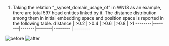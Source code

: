 
1) Taking the relation “_synset_domain_usage_of” in WN18 as an example, there are total 597 head entities linked by it. The distance distribution among them in initial embedding space and position space is reported in the following table. 
 distance | >0.2 | >0.4 | >0.6 | >0.8 | >1
 --------|--------|-------|--------|-------- | -------- 

![before](https://github.com/IJCAI-MSP/MSP/blob/master/images/before.png)
![after](https://github.com/IJCAI-MSP/MSP/blob/master/images/after.png)

